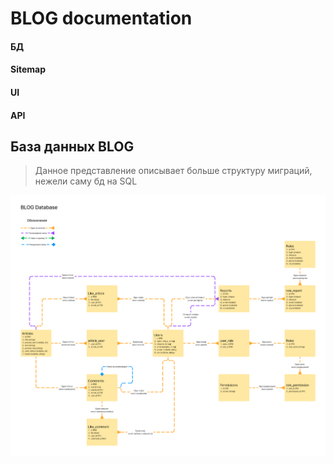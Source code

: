 # BLOG documentation

#### БД 
#### Sitemap
#### UI
#### API

## База данных BLOG
> Данное представление описывает больше структуру миграций, нежели саму бд на SQL
<img alt="blog db" src="./media/BLOG_DATABASE.png">

